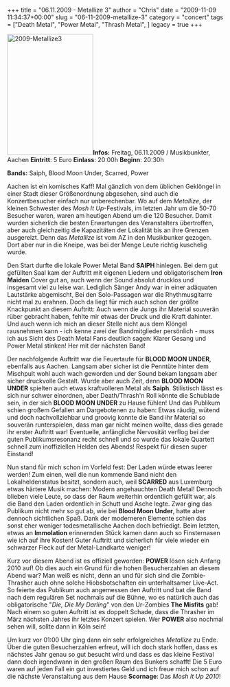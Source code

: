 +++
title = "06.11.2009 - Metallize 3"
author = "Chris"
date = "2009-11-09 11:34:37+00:00"
slug = "06-11-2009-metallize-3"
category = "concert"
tags = ["Death Metal", "Power Metal", "Thrash Metal", ]
legacy = true
+++

<img src="images//2009/11/2009-Metallize3.jpg" alt="2009-Metallize3" title="2009-Metallize3" width="200" height="281" class="coverImg" />**Infos:**
Freitag, 06.11.2009 / Musikbunkter, Aachen
**Eintritt**: 5 Euro
**Einlass**: 20:00h
**Beginn**: 20:30h

**Bands:**
Saiph, Blood Moon Under, Scarred, Power

Aachen ist ein komisches Kaff! Mal gänzlich von dem üblichen Geklöngel in einer Stadt dieser Größenordnung abgesehen, sind auch die Konzertbesucher einfach nur unberechenbar. Wo auf dem _Metallize_, der kleinen Schwester des _Mosh It Up_-Festivals, im letzten Jahr um die 50-70 Besucher waren, waren am heutigen Abend um die 120 Besucher. Damit wurden sicherlich die besten Erwartungen des Veranstalters übertroffen, aber auch gleichzeitig die Kapazitäten der Lokalität bis an ihre Grenzen ausgereizt. Denn das _Metallize_ ist vom AZ in den Musikbunker gezogen. Dort aber nur in die Kneipe, was bei der Menge Leute richtig kuschelig wurde.

Den Start durfte die lokale Power Metal Band **SAIPH** hinlegen. Bei dem gut gefüllten Saal kam der Auftritt mit eigenen Liedern und obligatorischem **Iron Maiden** Cover gut an, auch wenn der Sound absolut drucklos und insgesamt viel zu leise war. Lediglich Sänger Andy war in einer adäquaten Lautstärke abgemischt, Bei den Solo-Passagen war die Rhythmusgitarre nicht mal zu erahnen. Doch da liegt für mich auch schon der größte Knackpunkt an diesem Auftritt: Auch wenn die Jungs ihr Material souverän rüber gebracht haben, fehlte mir etwas der Druck und die Kraft dahinter. Und auch wenn ich mich an dieser Stelle nicht aus dem Klöngel rausnehmen kann - ich kenne zwei der Bandmitglieder persönlich - muss ich aus Sicht des Death Metal Fans deutlich sagen: Klarer Gesang und Power Metal stinken! Her mit der nächsten Band!

Der nachfolgende Auftritt war die Feuertaufe für **BLOOD MOON UNDER**, ebenfalls aus Aachen. Langsam aber sicher ist die Penntüte hinter dem Mischpult wohl auch wach geworden und der Sound bekam langsam aber sicher druckvolle Gestalt. Wurde aber auch Zeit, denn **BLOOD MOON UNDER** spielten auch etwas kraftvolleren Metal als **Saiph**. Stilistisch lässt es sich nur schwer einordnen, aber Death/Thrash'n Roll könnte die Schublade sein, in der sich **BLOOD MOON UNDER** zu Hause fühlen! Und das Publikum schien großem Gefallen am Dargebotenen zu haben: Etwas räudig, wütend und doch nachvollziehbar und groovig konnte die Band ihr Material so souverän runterspielen, dass man gar nicht meinen wollte, dass dies gerade ihr erster Auftritt war!
Eventuelle, anfängliche Nervosität verflog bei der guten Publikumsresonanz recht schnell und so wurde das lokale Quartett schnell zum inoffiziellen Helden des Abends! Respekt für diesen super Einstand!

Nun stand für mich schon im Vorfeld fest: Der Laden würde etwas leerer werden! Zum einen, weil die nun kommende Band nicht den Lokalheldenstatus besitzt, sondern auch, weil **SCARRED** aus Luxemburg etwas härtere Musik machen: Modern angehauchten Death Metal! Dennoch blieben viele Leute, so dass der Raum weiterhin ordentlich gefüllt war, als die Band den Laden ordentlich in Schutt und Asche legte. Zwar ging das Publikum nicht mehr so gut ab, wie bei **Blood Moon Under**, hatte aber dennoch sichtlichen Spaß. Dank der moderneren Elemente schien das sonst eher weniger todesmetallische Aachen doch befriedigt. Beim letzten, etwas an **Immolation** erinnernden Stück kamen dann auch so Finsternasen wie ich auf ihre Kosten!
Guter Auftritt und sicherlich für viele wieder ein schwarzer Fleck auf der Metal-Landkarte weniger!

Kurz vor diesem Abend ist es offiziell geworden: **POWER** lösen sich Anfang 2010 auf! Ob dies auch ein Grund für die hohen Besucherzahlen an diesem Abend war? Man weiß es nicht, denn an und für sich sind die Zombie-Thrasher auch ohne solche Hiobsbotschaften ein unterhaltsamer Live-Act.
So feierte das Publikum auch angemessen den Auftritt und bat die Band nach dem regulären Set nochmals auf die Bühne, wo es natürlich auch das obligatorische "_Die, Die My Darling_" von den Ur-Zombies **The Misfits** gab!
Nach einem so guten Auftritt ist es doppelt Schade, dass die Thrasher im März nächsten Jahres ihr letztes Konzert spielen. Wer **POWER** also nochmal sehen will, sollte dann in Köln sein!

Um kurz vor 01:00 Uhr ging dann ein sehr erfolgreiches _Metallize_ zu Ende. Über die guten Besucherzahlen erfreut, will ich doch stark hoffen, dass es nächstes Jahr genau so gut besucht wird und dass es das kleine Festival dann doch irgendwann in den großen Raum des Bunkers schafft! Die 5 Euro waren auf jeden Fall ein gut investiertes Geld und ich freue mich schon auf die nächste Veranstaltung aus dem Hause **Scornage**: Das _Mosh It Up 2010_!


